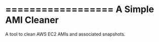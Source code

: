 
==================
A Simple AMI Cleaner
==================

A tool to clean AWS EC2 AMIs and associated snapshots.
